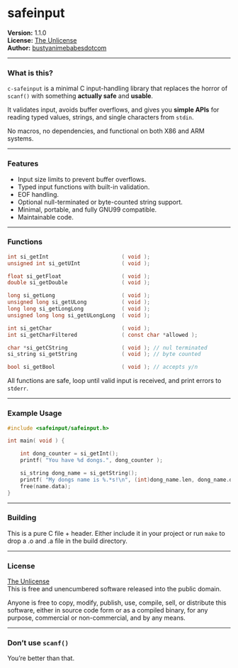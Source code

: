 # safeinput

**Version:** 1.1.0  
**License:** [The Unlicense](https://unlicense.org/)  
**Author:** [bustyanimebabesdotcom](https://github.com/bustyanimebabesdotcom)

---

### What is this?

`c-safeinput` is a minimal C input-handling library that replaces the horror of `scanf()` with something **actually safe** and **usable**.

It validates input, avoids buffer overflows, and gives you **simple APIs** for reading typed values, strings, and single characters from `stdin`.

No macros, no dependencies, and functional on both X86 and ARM systems.

---

### Features

- Input size limits to prevent buffer overflows.
- Typed input functions with built-in validation.
- EOF handling.
- Optional null-terminated or byte-counted string support.
- Minimal, portable, and fully GNU99 compatible.
- Maintainable code.

---

### Functions

```c
int	si_getInt						( void );
unsigned int si_getUInt				( void );

float si_getFloat					( void );
double si_getDouble					( void );

long si_getLong						( void );
unsigned long si_getULong			( void );
long long si_getLongLong			( void );
unsigned long long si_getULongLong	( void );

int si_getChar						( void );
int si_getCharFiltered				( const char *allowed );

char *si_getCString					( void ); // nul terminated
si_string si_getString				( void ); // byte counted

bool si_getBool						( void ); // accepts y/n
```


All functions are safe, loop until valid input is received, and print errors to `stderr`.

---

### Example Usage

```c
#include <safeinput/safeinput.h>

int main( void ) {

    int dong_counter = si_getInt();
    printf( "You have %d dongs.", dong_counter );

    si_string dong_name = si_getString();
    printf( "My dongs name is %.*s!\n", (int)dong_name.len, dong_name.data );
    free(name.data);
}
```

---

### Building

This is a pure C file + header. Either include it in your project or run `make` to drop a .o and .a file in the build directory.

---

### License

[The Unlicense](https://unlicense.org/)  
This is free and unencumbered software released into the public domain.

Anyone is free to copy, modify, publish, use, compile, sell, or
distribute this software, either in source code form or as a compiled
binary, for any purpose, commercial or non-commercial, and by any
means.

---

### Don’t use `scanf()`  
You’re better than that.  
